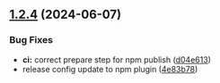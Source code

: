 ## [1.2.4](https://github.com/akadenia/AkadeniaAzure/compare/v1.2.3...1.2.4) (2024-06-07)


### Bug Fixes

* **ci:** correct prepare step for npm publish ([d04e613](https://github.com/akadenia/AkadeniaAzure/commit/d04e613871dc034d2d5d929549f194c2f02ccdd6))
* release config update to npm plugin ([4e83b78](https://github.com/akadenia/AkadeniaAzure/commit/4e83b78e60464b46cb812d56a62678c0ee700a21))
